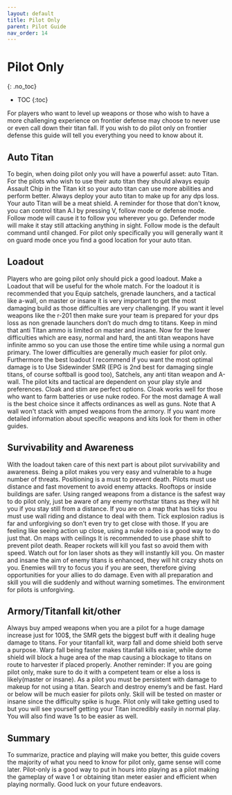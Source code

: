```yaml
---
layout: default
title: Pilot Only
parent: Pilot Guide
nav_order: 14
---
```


# Pilot Only
{: .no_toc}

- TOC
{:toc}

For players who want to level up weapons or those who wish to have a more challenging experience on frontier defense may choose to never use or even call down their titan fall. If you wish to do pilot only on frontier defense this guide will tell you everything you need to know about it.

## Auto Titan

To begin, when doing pilot only you will have a powerful asset: auto Titan. For the pilots who wish to use their auto titan they should always equip Assault Chip in the Titan kit so your auto titan can use more abilities and perform better. Always deploy your auto titan to make up for any dps loss. Your auto Titan will be a meat shield. A reminder for those that don't know, you can control titan A.I by pressing V, follow mode or defense mode. Follow mode will cause it to follow you wherever you go. Defender mode will make it stay still attacking anything in sight. Follow mode is the default command until changed. For pilot only specifically you will generally want it on guard mode once you find a good location for your auto titan.

## Loadout

Players who are going pilot only should pick a good loadout. Make a Loadout that will be useful for the whole match. For the loadout it is recommended that you Equip satchels, grenade launchers, and a tactical like a-wall, on master or insane it is very important to get the most damaging build as those difficulties are very challenging. If you want it level weapons like the r-201 then make sure your team is prepared for your dps loss as non grenade launchers don’t do much dmg to titans. Keep in mind that anti Titan ammo is limited on master and insane. Now for the lower difficulties which are easy, normal and hard, the anti titan weapons have infinite ammo so you can use those the entire time while using a normal gun primary. The lower difficulties are generally much easier for pilot only. Furthermore the best loadout I recommend if you want the most optimal damage is to Use Sidewinder SMR (EPG is 2nd best for damaging single titans, of course softball is good too), Satchels, any anti titan weapon and A-wall. The pilot kits and tactical are dependent on your play style and preferences. Cloak and stim are perfect options. Cloak works well for those who want to farm batteries or use nuke rodeo. For the most damage A wall is the best choice since it affects ordinances as well as guns. Note that A wall won't stack with amped weapons from the armory. If you want more detailed information about specific weapons and kits look for them in other guides.

## Survivability and Awareness

With the loadout taken care of this next part is about pilot survivability and awareness. Being a pilot makes you very easy and vulnerable to a huge number of threats. Positioning is a must to prevent death. Pilots must use distance and fast movement to avoid enemy attacks. Rooftops or inside buildings are safer. Using ranged weapons from a distance is the safest way to do pilot only, just be aware of any enemy northstar titans as they will hit you if you stay still from a distance. If you are on a map that has ticks you must use wall riding and distance to deal with them. Tick explosion radius is far and unforgiving so don't even try to get close with those. If you are feeling like seeing action up close, using a nuke rodeo is a good way to do just that. On maps with ceilings It is recommended to use phase shift to prevent pilot death. Reaper rockets will kill you fast so avoid them with speed. Watch out for Ion laser shots as they will instantly kill you. On master and insane the aim of enemy titans is enhanced, they will hit crazy shots on you. Enemies will try to focus you if you are seen, therefore giving opportunities for your allies to do damage. Even with all preparation and skill you will die suddenly and without warning sometimes. The environment for pilots is unforgiving.

## Armory/Titanfall kit/other

Always buy amped weapons when you are a pilot for a huge damage increase just for 100$, the SMR gets the biggest buff with it dealing huge damage to titans. For your titanfall kit, warp fall and dome shield both serve a purpose. Warp fall being faster makes titanfall kills easier, while dome shield will block a huge area of the map causing a blockage to titans on route to harvester if placed properly. Another reminder: If you are going pilot only, make sure to do it with a competent team or else a loss is likely(master or insane). As a pilot you must be persistent with damage to makeup for not using a titan. Search and destroy enemy’s and be fast. Hard or below will be much easier for pilots only. Skill will be tested on master or insane since the difficulty spike is huge. Pilot only will take getting used to but you will see yourself getting your Titan incredibly easily in normal play. You will also find wave 1s to be easier as well.

## Summary

To summarize, practice and playing will make you better, this guide covers the majority of what you need to know for pilot only, game sense will come later. Pilot-only is a good way to put in hours into playing as a pilot making the gameplay of wave 1 or obtaining titan meter easier and efficient when playing normally. Good luck on your future endeavors.
